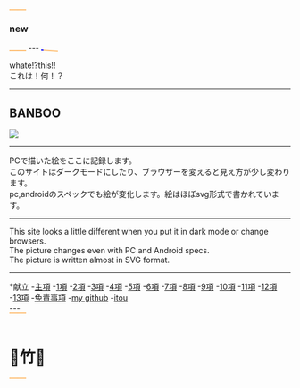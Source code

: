 <head>
<link rel="stylesheet" href="C:\Users\CENTURY_SSD_250GB\Documents\GitHub\12.banboo\style.css">
</head>
<!-- .slide: data-fullscreen -->
<style>
.simple-svg-animation {
  animation: rotate 1.5s linear infinite;
}
@keyframes rotate {
  100% {
    transform: rotate(360deg);
  }
}
	.svganime {
  animation: random-move 8s infinite;
}
.svganime {
  animation: random-move 1s infinite;
}
	.blink {
  animation: blink 2.75s infinite;
}
@keyframes blink {
  50% {
    opacity: -10;
  }
}
svg {
width: 30px;
height: 2px;
background-color: #f929;
animation: mymove 3s infinite;
}
 {
width: 40px;
height: 2px;
background-color: #f20;
animation: mymove 10s infinite;
}
@keyframes mymove {
80% {background-color: #FFF;}
}

</style>
<body>

<svg viewBox="0 0 100 100">
<circle cx="50" cy="50" r="40" stroke="black" stroke-width="0.8" fill="none" />
</svg>

<h3 class="blink">new</h3>

<svg viewBox="0 0 100 100">
<circle cx="50" cy="50" r="40" stroke="black" stroke-width="0.8" fill="none" />
</svg>
---

<svg class="simple-svg-animation" width="100" height="100">

<circle cx="1" cy="1" r="3" fill="blue" />
<p>whate!?this!!<br>これは！何！？</p>
<div>

</div>

---

## BANBOO
<img src ="C:\Users\CENTURY_SSD_250GB\Documents\GitHub\12.banboo\take.png">

---

<p>
PCで描いた絵をここに記録します。<br>
このサイトはダークモードにしたり、ブラウザーを変えると見え方が少し変わります。<br> 
pc,androidのスペックでも絵が変化します。絵はほぼsvg形式で書かれています。
</p>

---

<p>
This site looks a little different when you put it in dark mode or change browsers.<br>The picture changes even with PC and Android specs.<br>The picture is written almost in SVG format.
</p>

---

<nav aria-label="サイト内メニュー">
 *献立
    -<a href="https://itou332.github.io/top_page/">主項</a>
    -<a href="https://itou332.github.io/">1項</a>
    -<a href="https://itou332.github.io/itou332a.github.io/">2項</a>
    -<a href="https://itou332.github.io/diary">3項</a>
    -<a href="https://itou332.github.io/today/">4項</a>
    -<a href="https://itou332.github.io/challenge/">5項</a>
    -<a href="https://itou332.github.io/nontitle/">6項</a>
    -<a href="https://itou332.github.io/elaboration/">7項</a>
    -<a href="https://itou332.github.io/analog/">8項</a>
    -<a href="https://itou332.github.io/culture/">9項</a>
    -<a href="https://itou332.github.io/walk/">10項</a>
    -<a href="https://itou332.github.io/pine/">11項</a>
    -<a href="https://itou332.github.io/banboo/">12項</a>
    -<a href="https://itou332.github.io/pulm/">13項</a>
    -<a href="https://itou332.github.io/Privacy-policy/">免責事項</a>
    -<a href="https://github.com/itou332">my github</a>
    -<a href="http://itou33good.starfree.jp/">itou</a>
    </nav>
---

<div>
<svg viewBox="0 0 100 100">
<circle cx="50" cy="50" r="40" stroke="black" stroke-width="0.8" fill="none" />
</svg>
</div>
<br>

# 🎍竹🎍
<div>
<svg viewBox="0 0 100 100">
<circle cx="50" cy="50" r="40" stroke="black" stroke-width="0.8" fill="none" />
</svg>
</div>
